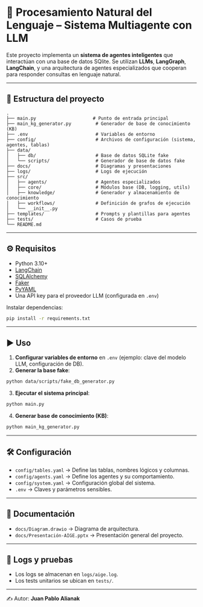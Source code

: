 # 🧠 Procesamiento Natural del Lenguaje – Sistema Multiagente con LLM

Este proyecto implementa un **sistema de agentes inteligentes** que interactúan con una base de datos SQlite. Se utilizan **LLMs**, **LangGraph**, **LangChain**, y una arquitectura de agentes especializados que cooperan para responder consultas en lenguaje natural.

---

## 📂 Estructura del proyecto

```
.
├── main.py                     # Punto de entrada principal
├── main_kg_generator.py         # Generador de base de conocimiento (KB)
├── .env                         # Variables de entorno
├── config/                      # Archivos de configuración (sistema, agentes, tablas)
├── data/
│   ├── db/                      # Base de datos SQLite fake
│   └── scripts/                 # Generador de base de datos fake
├── docs/                        # Diagramas y presentaciones
├── logs/                        # Logs de ejecución
├── src/
│   ├── agents/                  # Agentes especializados
│   ├── core/                    # Módulos base (DB, logging, utils)
│   ├── knowledge/               # Generador y almacenamiento de conocimiento
│   ├── workflows/               # Definición de grafos de ejecución
│   └── __init__.py
├── templates/                   # Prompts y plantillas para agentes
├── tests/                       # Casos de prueba
└── README.md
```

---

## ⚙️ Requisitos

* Python 3.10+
* [LangChain](https://www.langchain.com/)
* [SQLAlchemy](https://www.sqlalchemy.org/)
* [Faker](https://faker.readthedocs.io/)
* [PyYAML](https://pyyaml.org/)
* Una API key para el proveedor LLM (configurada en `.env`)

Instalar dependencias:

```bash
pip install -r requirements.txt
```

---

## ▶️ Uso

1. **Configurar variables de entorno** en `.env` (ejemplo: clave del modelo LLM, configuración de DB).
2. **Generar la base fake**:

```bash
python data/scripts/fake_db_generator.py
```

3. **Ejecutar el sistema principal**:

```bash
python main.py
```

4. **Generar base de conocimiento (KB)**:

```bash
python main_kg_generator.py
```

---

## 🛠️ Configuración

* `config/tables.yaml` → Define las tablas, nombres lógicos y columnas.
* `config/agents.yaml` → Define los agentes y su comportamiento.
* `config/system.yaml` → Configuración global del sistema.
* `.env` → Claves y parámetros sensibles.

---

## 📖 Documentación

* `docs/Diagram.drawio` → Diagrama de arquitectura.
* `docs/Presentación-AIGE.pptx` → Presentación general del proyecto.

---

## 📜 Logs y pruebas

* Los logs se almacenan en `logs/aige.log`.
* Los tests unitarios se ubican en `tests/`.

---

✍️ Autor: **Juan Pablo Alianak**
